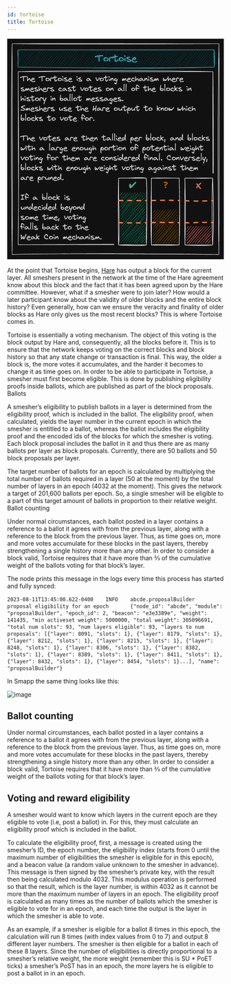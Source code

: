 ```yaml
---
id: tortoise
title: Tortoise
---
```


![Tortoise](./../../static/img/protocol_slides/Tortoise.png)

At the point that Tortoise begins, [Hare](./hare.md) has output a block for the current layer. All smeshers present in the network at the time of the Hare agreement know about this block and the fact that it has been agreed upon by the Hare committee. However, what if a smesher were to join later? How would a later participant know about the validity of older blocks and the entire block history? Even generally, how can we ensure the veracity and finality of older blocks as Hare only gives us the most recent blocks? This is where Tortoise comes in.

Tortoise is essentially a voting mechanism. The object of this voting is the block output by Hare and, consequently, all the blocks before it. This is to ensure that the network keeps voting on the correct blocks and block history so that any state change or transaction is final. This way, the older a block is, the more votes it accumulates, and the harder it becomes to change it as time goes on. In order to be able to participate in Tortoise, a smesher must first become eligible. This is done by publishing eligibility proofs inside ballots, which are published as part of the block proposals.
Ballots

A smesher’s eligibility to publish ballots in a layer is determined from the eligibility proof, which is included in the ballot. The eligibility proof, when calculated, yields the layer number in the current epoch in which the smesher is entitled to a ballot, whereas the ballot includes the eligibility proof and the encoded ids of the blocks for which the smesher is voting. Each block proposal includes the ballot in it and thus there are as many ballots per layer as block proposals. Currently, there are 50 ballots and 50 block proposals per layer.

The target number of ballots for an epoch is calculated by multiplying the total number of ballots required in a layer (50 at the moment) by the total number of layers in an epoch (4032 at the moment). This gives the network a target of 201,600 ballots per epoch. So, a single smesher will be eligible to a part of this target amount of ballots in proportion to their relative weight.
Ballot counting

Under normal circumstances, each ballot posted in a layer contains a reference to a ballot it agrees with from the previous layer, along with a reference to the block from the previous layer. Thus, as time goes on, more and more votes accumulate for these blocks in the past layers, thereby strengthening a single history more than any other.
In order to consider a block valid, Tortoise requires that it have more than ⅔ of the cumulative weight of the ballots voting for that block’s layer.


The node prints this message in the logs every time this process has started and fully synced:

```
2023-08-11T13:45:00.622-0400    INFO    abcde.proposalBuilder   proposal eligibility for an epoch       {"node_id": "abcde", "module": "proposalBuilder", "epoch_id": 2, "beacon": "e3e3389e", "weight": 141435, "min activeset weight": 5000000, "total weight": 305096691, "total num slots": 93, "num layers eligible": 93, "layers to num proposals": [{"layer": 8091, "slots": 1}, {"layer": 8179, "slots": 1}, {"layer": 8212, "slots": 1}, {"layer": 8215, "slots": 1}, {"layer": 8248, "slots": 1}, {"layer": 8306, "slots": 1}, {"layer": 8382, "slots": 1}, {"layer": 8389, "slots": 1}, {"layer": 8411, "slots": 1}, {"layer": 8432, "slots": 1}, {"layer": 8454, "slots": 1}...], "name": "proposalBuilder"}
```

In Smapp the same thing looks like this:

![image](https://github.com/spacemeshos/wiki/assets/3316532/b0d47343-f4d4-449e-af00-135b67ceff58)

## Ballot counting

Under normal circumstances, each ballot posted in a layer contains a reference to a ballot it agrees with from the previous layer, along with a reference to the block from the previous layer. Thus, as time goes on, more and more votes accumulate for these blocks in the past layers, thereby strengthening a single history more than any other.
In order to consider a block valid, Tortoise requires that it have more than ⅔ of the cumulative weight of the ballots voting for that block’s layer.

## Voting and reward eligibility

A smesher would want to know which layers in the current epoch are they eligible to vote (i.e, post a ballot) in. For this, they must calculate an eligibility proof which is included in the ballot.

To calculate the eligibility proof, first, a message is created using the smesher’s ID, the epoch number, the eligibility index (starts from 0 until the maximum number of eligibilities the smesher is eligible for in this epoch), and a beacon value (a random value unknown to the smesher in advance). This message is then signed by the smesher’s private key, with the result then being calculated modulo 4032. This modulus operation is performed so that the result, which is the layer number, is within 4032 as it cannot be more than the maximum number of layers in an epoch. The eligibility proof is calculated as many times as the number of ballots which the smesher is eligible to vote for in an epoch, and each time the output is the layer in which the smesher is able to vote.

As an example, if a smesher is eligible for a ballot 8 times in this epoch, the calculation will run 8 times (with index values from 0 to 7) and output 8 different layer numbers. The smesher is then eligible for a ballot in each of these 8 layers. Since the number of eligibilities is directly proportional to a smesher’s relative weight, the more weight (remember this is SU * PoET ticks) a smesher’s PoST has in an epoch, the more layers he is eligible to post a ballot in in an epoch.
